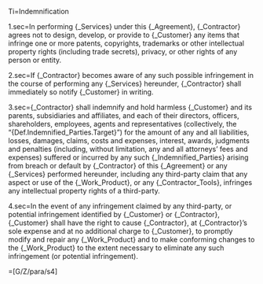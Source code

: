 Ti=Indemnification

1.sec=In performing {_Services} under this {_Agreement}, {_Contractor} agrees not to design, develop, or provide to {_Customer} any items that infringe one or more patents, copyrights, trademarks or other intellectual property rights (including trade secrets), privacy, or other rights of any person or entity.

2.sec=If {_Contractor} becomes aware of any such possible infringement in the course of performing any {_Services} hereunder, {_Contractor} shall immediately so notify {_Customer} in writing.  

3.sec={_Contractor} shall indemnify and hold harmless {_Customer} and its parents, subsidiaries and affiliates, and each of their directors, officers, shareholders, employees, agents and representatives (collectively, the “{Def.Indemnified_Parties.Target}”) for the amount of any and all liabilities, losses, damages, claims, costs and expenses, interest, awards, judgments and penalties (including, without limitation, any and all attorneys’ fees and expenses) suffered or incurred by any such {_Indemnified_Parties} arising from breach or default by {_Contractor} of this {_Agreement} or any {_Services} performed hereunder, including any third-party claim that any aspect or use of the {_Work_Product}, or any {_Contractor_Tools}, infringes any intellectual property rights of a third-party.  

4.sec=In the event of any infringement claimed by any third-party, or potential infringement identified by {_Customer} or {_Contractor}, {_Customer} shall have the right to cause {_Contractor}, at {_Contractor}’s sole expense and at no additional charge to {_Customer}, to promptly modify and repair any {_Work_Product} and to make conforming changes to the {_Work_Product} to the extent necessary to eliminate any such infringement (or potential infringement).

=[G/Z/para/s4]